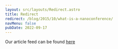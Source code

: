 ```yaml
---
layout: src/layouts/Redirect.astro
title: Redirect
redirect: /blog/2015/10/what-is-a-nanoconference/
navMenu: false
pubDate: 2022-09-17
---
```

<div>
Our article feed can be found <a href="/blog/2015/10/what-is-a-nanoconference/">here</a>
</div>
